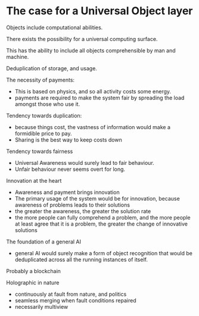 # The case for a Universal Object layer

Objects include computational abilities.

There exists the possibility for a universal computing surface.

This has the ability to include all objects comprehensible by man and machine.

Deduplication of storage, and usage.

The necessity of payments:

- This is based on physics, and so all activity costs some energy.
- payments are required to make the system fair by spreading the load amongst those who use it.

Tendency towards duplication:

- because things cost, the vastness of information would make a formidible price to pay.
- Sharing is the best way to keep costs down

Tendency towards fairness

- Universal Awareness would surely lead to fair behaviour.
- Unfair behaviour never seems overt for long.

Innovation at the heart

- Awareness and payment brings innovation
- The primary usage of the system would be for innovation, because awareness of problems leads to their solutions
- the greater the awareness, the greater the solution rate
- the more people can fully comprehend a problem, and the more people at least agree that it is a problem, the greater the change of innovative solutions

The foundation of a general AI

- general AI would surely make a form of object recognition that would be deduplicated across all the running instances of itself.

Probably a blockchain

Holographic in nature

- continuously at fault from nature, and politics
- seamless merging when fault conditions repaired
- necessarily multiview
